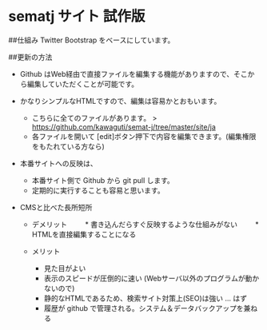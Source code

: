 # sematj サイト 試作版

##仕組み
Twitter Bootstrap をベースにしています。

##更新の方法
* Github はWeb経由で直接ファイルを編集する機能がありますので、そこから編集していただくことが可能です。
* かなりシンプルなHTMLですので、編集は容易かとおもいます。
   * こちらに全てのファイルがあります。 > https://github.com/kawaguti/semat-j/tree/master/site/ja
   * 各ファイルを開いて [edit]ボタン押下で内容を編集できます。(編集権限をもたれている方なら)

* 本番サイトへの反映は、
   * 本番サイト側で Github から git pull します。
   * 定期的に実行することも容易と思います。

* CMSと比べた長所短所
   * デメリット
　　   * 書き込んだらすぐ反映するような仕組みがない
　　   * HTMLを直接編集することになる

   * メリット
       * 見た目がよい
       * 表示のスピードが圧倒的に速い (Webサーバ以外のプログラムが動かないので)
       * 静的なHTMLであるため、検索サイト対策上(SEO)は強い ... はず
       * 履歴が github で管理される。システム＆データバックアップを兼ねる

